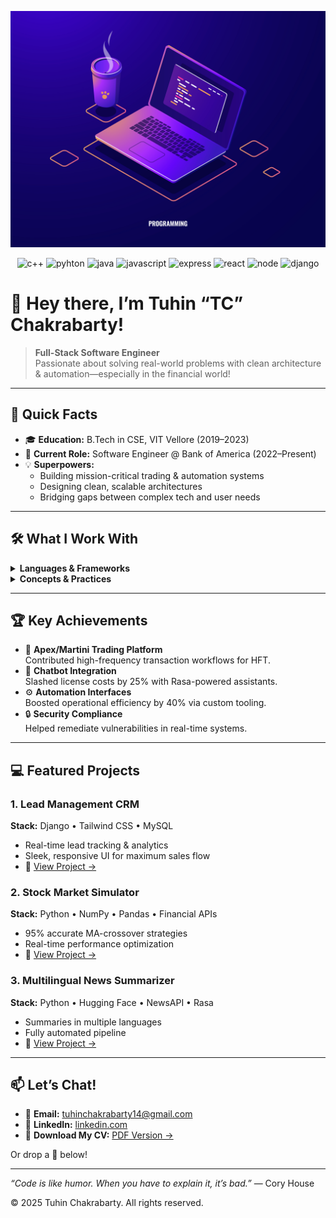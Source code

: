 [![Header](https://github.com/Tuhin-SnapD/Tuhin-SnapD/blob/main/header.jpg? "Header")](https://github.com/Tuhin-SnapD/Tuhin-SnapD/blob/main/header_picture.jpg)

<p align='center'>  
    <img alt="c++" height="30px" src="https://api.iconify.design/logos:c++.svg" />
    <img alt="pyhton" height="30px" src="https://api.iconify.design/logos:python.svg" />
  <img alt="java" height="30px" src="https://api.iconify.design/logos:java.svg" />

  <img alt="javascript" height="30px" src="https://api.iconify.design/logos:javascript.svg" />
  <img alt="express" height="30px" src="https://api.iconify.design/logos:express.svg" />
  <img alt="react" height="30px" src="https://api.iconify.design/logos:react.svg" />
  <img alt="node" height="30px" src="https://api.iconify.design/logos:nodejs.svg" />
  <img alt="django" height="30px" src="https://api.iconify.design/logos:django.svg" />


  

 
# 👋 Hey there, I’m Tuhin “TC” Chakrabarty!

> **Full-Stack Software Engineer**  
> Passionate about solving real-world problems with clean architecture & automation—especially in the financial world!

---

## 🚀 Quick Facts

- 🎓 **Education:** B.Tech in CSE, VIT Vellore (2019–2023)  
- 💼 **Current Role:** Software Engineer @ Bank of America (2022–Present)  
- 💡 **Superpowers:**  
  - Building mission-critical trading & automation systems  
  - Designing clean, scalable architectures  
  - Bridging gaps between complex tech and user needs

---

## 🛠 What I Work With

<details>
<summary><strong>Languages & Frameworks</strong></summary>

| 💻 Languages      | ⚙️ Frameworks            | ☁️ Cloud & Tools       |
|-------------------|--------------------------|------------------------|
| Python 🐍         | Django & Flask           | AWS                    |
| C++ ⚙️            | React & TypeScript       | Docker & Kubernetes    |
| Java & JavaScript | Tornado & Node.js        | Jenkins & Ansible      |
| SQL & NoSQL       | Rasa (NLP)               | Git                    |

</details>

<details>
<summary><strong>Concepts & Practices</strong></summary>

- System Design & Clean Architecture  
- OOP & Design Patterns  
- DevOps & CI/CD  
- Agile & TDD  
- Real-time Monitoring & Alerting  
</details>

---

## 🏆 Key Achievements

- 🚀 **Apex/Martini Trading Platform**  
  Contributed high-frequency transaction workflows for HFT.  
- 🤖 **Chatbot Integration**  
  Slashed license costs by 25% with Rasa-powered assistants.  
- ⚙️ **Automation Interfaces**  
  Boosted operational efficiency by 40% via custom tooling.  
- 🔒 **Security Compliance**  
  Helped remediate vulnerabilities in real-time systems.  

---

## 💻 Featured Projects

### 1. Lead Management CRM  
**Stack:** Django • Tailwind CSS • MySQL  
- Real-time lead tracking & analytics  
- Sleek, responsive UI for maximum sales flow  
- 🔗 [View Project →](#)

### 2. Stock Market Simulator  
**Stack:** Python • NumPy • Pandas • Financial APIs  
- 95% accurate MA-crossover strategies  
- Real-time performance optimization  
- 🔗 [View Project →](#)

### 3. Multilingual News Summarizer  
**Stack:** Python • Hugging Face • NewsAPI • Rasa  
- Summaries in multiple languages  
- Fully automated pipeline  
- 🔗 [View Project →](#)

---

## 📫 Let’s Chat!

- 📧 **Email:** [tuhinchakrabarty14@gmail.com](mailto:tuhinchakrabarty14@gmail.com)  
- 🔗 **LinkedIn:** [linkedin.com](https://www.linkedin.com/in/tuhin-chakrabarty-1074aa19b/)
- 💼 **Download My CV:** [PDF Version →](https://drive.google.com/file/d/1PcatIk7bcTgXGHV5365H819ApdzaDJ1n/view?usp=sharing)  

Or drop a 💌 below!

---

*“Code is like humor. When you have to explain it, it’s bad.”* — Cory House

© 2025 Tuhin Chakrabarty. All rights reserved.  
